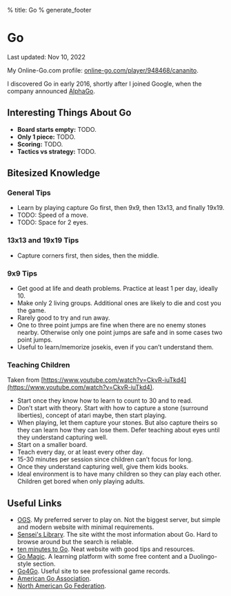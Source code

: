 % title: Go
% generate_footer

# Go

<span id="last-updated">Last updated: Nov 10, 2022</span>

My Online-Go.com profile: [online-go.com/player/948468/cananito](https://online-go.com/player/948468/cananito).

I discovered Go in early 2016, shortly after I joined Google, when the company announced [AlphaGo](https://en.wikipedia.org/wiki/AlphaGo_versus_Lee_Sedol).

## Interesting Things About Go

* **Board starts empty:** TODO.
* **Only 1 piece:** TODO.
* **Scoring:** TODO.
* **Tactics vs strategy:** TODO.

## Bitesized Knowledge

### General Tips

* Learn by playing capture Go first, then 9x9, then 13x13, and finally 19x19.
* TODO: Speed of a move.
* TODO: Space for 2 eyes.

### 13x13 and 19x19 Tips

* Capture corners first, then sides, then the middle.

### 9x9 Tips

* Get good at life and death problems. Practice at least 1 per day, ideally 10.
* Make only 2 living groups. Additional ones are likely to die and cost you the game.
* Rarely good to try and run away.
* One to three point jumps are fine when there are no enemy stones nearby. Otherwise only one point jumps are safe and in some cases two point jumps.
* Useful to learn/memorize josekis, even if you can’t understand them.

### Teaching Children

Taken from [https://www.youtube.com/watch?v=CkvR-iuTkd4](https://www.youtube.com/watch?v=CkvR-iuTkd4).

* Start once they know how to learn to count to 30 and to read.
* Don’t start with theory. Start with how to capture a stone (surround liberties), concept of atari maybe, then start playing.
* When playing, let them capture your stones. But also capture theirs so they can learn how they can lose them. Defer teaching about eyes until they understand capturing well.
* Start on a smaller board.
* Teach every day, or at least every other day.
* 15-30 minutes per session since children can’t focus for long.
* Once they understand capturing well, give them kids books.
* Ideal environment is to have many children so they can play each other. Children get bored when only playing adults.

## Useful Links

* [OGS](https://online-go.com/). My preferred server to play on. Not the biggest server, but simple and modern website with minimal requirements.
* [Sensei's Library](https://senseis.xmp.net/). The site witht the most information about Go. Hard to browse around but the search is reliable.
* [ten minutes to Go](https://tenminutestogo.co.uk/). Neat website with good tips and resources.
* [Go Magic](https://gomagic.org/). A learning platform with some free content and a Duolingo-style section.
* [Go4Go](https://www.go4go.net/go/). Useful site to see professional game records.
* [American Go Association](https://www.usgo.org/).
* [North American Go Federation](https://nagofed.org/).
